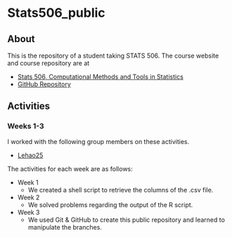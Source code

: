 # Stats506_public

## About
This is the repository of a student taking STATS 506. The course website and course repository are at

- [Stats 506, Computational Methods and Tools in Statistics](https://jbhender.github.io/Stats506/F20/index.html)
- [GitHub Repository](https://github.com/jbhender/Stats506_F20)

## Activities

### Weeks 1-3

I worked with the following group members on these activities.

- [Lehao25](https://github.com/Lehao25/Stats506_public)

The activities for each week are as follows:

- Week 1
	- We created a shell script to retrieve the columns of the .csv file.
- Week 2
	- We solved problems regarding the output of the R script.
- Week 3
	- We used Git & GitHub to create this public repository and learned to manipulate the branches.